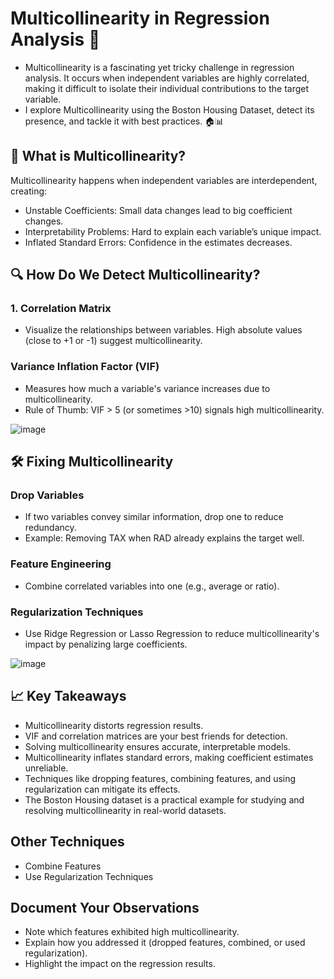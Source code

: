 # Multicollinearity in Regression Analysis 🚦

* Multicollinearity is a fascinating yet tricky challenge in regression analysis. It occurs when independent variables are highly correlated, making it difficult to isolate their individual contributions to the target variable.
*  I explore Multicollinearity using the Boston Housing Dataset, detect its presence, and tackle it with best practices. 🏠📊

## 🌟 What is Multicollinearity?

Multicollinearity happens when independent variables are interdependent, creating:

* Unstable Coefficients: Small data changes lead to big coefficient changes.
* Interpretability Problems: Hard to explain each variable’s unique impact.
* Inflated Standard Errors: Confidence in the estimates decreases.

## 🔍 How Do We Detect Multicollinearity?
### 1. Correlation Matrix
* Visualize the relationships between variables. High absolute values (close to +1 or -1) suggest multicollinearity.
### Variance Inflation Factor (VIF)
* Measures how much a variable's variance increases due to multicollinearity.
* Rule of Thumb: VIF > 5 (or sometimes >10) signals high multicollinearity.

![image](https://github.com/user-attachments/assets/14feffcf-ef2e-4788-896e-59112ddffc6b)

## 🛠️ Fixing Multicollinearity
### Drop Variables
* If two variables convey similar information, drop one to reduce redundancy.
* Example: Removing TAX when RAD already explains the target well.

### Feature Engineering
* Combine correlated variables into one (e.g., average or ratio).

### Regularization Techniques
* Use Ridge Regression or Lasso Regression to reduce multicollinearity's impact by penalizing large coefficients.

![image](https://github.com/user-attachments/assets/b39056b3-01f7-44b0-bf57-8c3ad360c939)


## 📈 Key Takeaways
* Multicollinearity distorts regression results.
* VIF and correlation matrices are your best friends for detection.
* Solving multicollinearity ensures accurate, interpretable models.
* Multicollinearity inflates standard errors, making coefficient estimates unreliable.
* Techniques like dropping features, combining features, and using regularization can mitigate its effects.
* The Boston Housing dataset is a practical example for studying and resolving multicollinearity in real-world datasets.

## Other Techniques
* Combine Features
* Use Regularization Techniques

## Document Your Observations
* Note which features exhibited high multicollinearity.
* Explain how you addressed it (dropped features, combined, or used regularization).
* Highlight the impact on the regression results.

